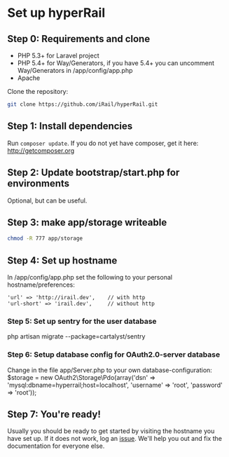 # Set up hyperRail

## Step 0: Requirements and clone

* PHP 5.3+ for Laravel project
* PHP 5.4+ for Way/Generators, if you have 5.4+ you can uncomment Way/Generators in /app/config/app.php
* Apache

Clone the repository:

```bash
git clone https://github.com/iRail/hyperRail.git
```

## Step 1: Install dependencies

Run `composer update`. If you do not yet have composer, get it here: http://getcomposer.org

## Step 2: Update bootstrap/start.php for environments

Optional, but can be useful.

## Step 3: make app/storage writeable

```bash
chmod -R 777 app/storage
```

## Step 4: Set up hostname

In /app/config/app.php set the following to your personal hostname/preferences:

	'url' => 'http://irail.dev',    // with http
   	'url-short' => 'irail.dev',     // without http

### Step 5: Set up sentry for the user database

php artisan migrate --package=cartalyst/sentry

### Step 6: Setup database config for OAuth2.0-server database

Change in the file app/Server.php to your own database-configuration: 
$storage = new OAuth2\Storage\Pdo(array('dsn' => 'mysql:dbname=hyperrail;host=localhost', 'username' => 'root', 'password' => 'root'));

## Step 7: You're ready!

Usually you should be ready to get started by visiting the hostname you have set up. If it does not work, log an [issue](https://github.com/iRail/hyperRail/issues/new). We'll help you out and fix the documentation for everyone else.
